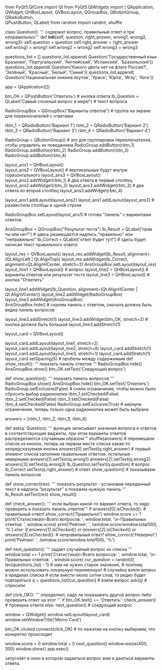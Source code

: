 from PyQt5.QtCore import Qt
from PyQt5.QtWidgets import (
        QApplication, QWidget, 
        QHBoxLayout, QVBoxLayout, 
        QGroupBox, QButtonGroup, QRadioButton,  
        QPushButton, QLabel)
from random import randint, shuffle 
 
class Question():
    ''' содержит вопрос, правильный ответ и три неправильных'''
    def __init__(self, question, right_answer, wrong1, wrong2, wrong3):
        self.question = question
        self.right_answer = right_answer
        self.wrong1 = wrong1
        self.wrong2 = wrong2
        self.wrong3 = wrong3
 
questions_list = [] 
questions_list.append(
        Question('Государственный язык Бразилии', 'Португальский', 'Английский', 'Испанский', 'Бразильский'))
questions_list.append(
        Question('Какого цвета нет на флаге России?', 'Зелёный', 'Красный', 'Белый', 'Синий'))
questions_list.append(
        Question('Национальная хижина якутов', 'Ураса', 'Юрта', 'Иглу', 'Хата'))
 
app = QApplication([])
 
btn_OK = QPushButton('Ответить') # кнопка ответа
lb_Question = QLabel('Самый сложный вопрос в мире!') # текст вопроса
 
RadioGroupBox = QGroupBox("Варианты ответов") # группа на экране для переключателей с ответами
 
rbtn_1 = QRadioButton('Вариант 1')
rbtn_2 = QRadioButton('Вариант 2')
rbtn_3 = QRadioButton('Вариант 3')
rbtn_4 = QRadioButton('Вариант 4')
 
RadioGroup = QButtonGroup() # это для группировки переключателей, чтобы управлять их поведением
RadioGroup.addButton(rbtn_1)
RadioGroup.addButton(rbtn_2)
RadioGroup.addButton(rbtn_3)
RadioGroup.addButton(rbtn_4)
 
layout_ans1 = QHBoxLayout()   
layout_ans2 = QVBoxLayout() # вертикальные будут внутри горизонтального
layout_ans3 = QVBoxLayout()
layout_ans2.addWidget(rbtn_1) # два ответа в первый столбец
layout_ans2.addWidget(rbtn_2)
layout_ans3.addWidget(rbtn_3) # два ответа во второй столбец
layout_ans3.addWidget(rbtn_4)
 
layout_ans1.addLayout(layout_ans2)
layout_ans1.addLayout(layout_ans3) # разместили столбцы в одной строке
 
RadioGroupBox.setLayout(layout_ans1) # готова "панель" с вариантами ответов 
 
AnsGroupBox = QGroupBox("Результат теста")
lb_Result = QLabel('прав ты или нет?') # здесь размещается надпись "правильно" или "неправильно"
lb_Correct = QLabel('ответ будет тут!') # здесь будет написан текст правильного ответа
 
layout_res = QVBoxLayout()
layout_res.addWidget(lb_Result, alignment=(Qt.AlignLeft | Qt.AlignTop))
layout_res.addWidget(lb_Correct, alignment=Qt.AlignHCenter, stretch=2)
AnsGroupBox.setLayout(layout_res)
layout_line1 = QHBoxLayout() # вопрос
layout_line2 = QHBoxLayout() # варианты ответов или результат теста
layout_line3 = QHBoxLayout() # кнопка "Ответить"
 
layout_line1.addWidget(lb_Question, alignment=(Qt.AlignHCenter | Qt.AlignVCenter))
layout_line2.addWidget(RadioGroupBox)   
layout_line2.addWidget(AnsGroupBox)  
AnsGroupBox.hide() # скроем панель с ответом, сначала должна быть видна панель вопросов
 
layout_line3.addStretch(1)
layout_line3.addWidget(btn_OK, stretch=2) # кнопка должна быть большой
layout_line3.addStretch(1)
 
layout_card = QVBoxLayout()
 
layout_card.addLayout(layout_line1, stretch=2)
layout_card.addLayout(layout_line2, stretch=8)
layout_card.addStretch(1)
layout_card.addLayout(layout_line3, stretch=1)
layout_card.addStretch(1)
layout_card.setSpacing(5) # пробелы между содержимым
def show_result():
    ''' показать панель ответов '''
    RadioGroupBox.hide()
    AnsGroupBox.show()
    btn_OK.setText('Следующий вопрос')
 
def show_question():
    ''' показать панель вопросов '''
    RadioGroupBox.show()
    AnsGroupBox.hide()
    btn_OK.setText('Ответить')
    RadioGroup.setExclusive(False) # сняли ограничения, чтобы можно было сбросить выбор радиокнопки
    rbtn_1.setChecked(False)
    rbtn_2.setChecked(False)
    rbtn_3.setChecked(False)
    rbtn_4.setChecked(False)
    RadioGroup.setExclusive(True) # вернули ограничения, теперь только одна радиокнопка может быть выбрана
 
answers = [rbtn_1, rbtn_2, rbtn_3, rbtn_4]
 
def ask(q: Question):
    ''' функция записывает значения вопроса и ответов в соответствующие виджеты, 
    при этом варианты ответов распределяются случайным образом'''
    shuffle(answers) # перемешали список из кнопок, теперь на первом месте списка какая-то непредсказуемая кнопка
    answers[0].setText(q.right_answer) # первый элемент списка заполним правильным ответом, остальные - неверными
    answers[1].setText(q.wrong1)
    answers[2].setText(q.wrong2)
    answers[3].setText(q.wrong3)
    lb_Question.setText(q.question) # вопрос
    lb_Correct.setText(q.right_answer) # ответ 
    show_question() # показываем панель вопросов 
 
def show_correct(res):
    ''' показать результат - установим переданный текст в надпись "результат" и покажем нужную панель '''
    lb_Result.setText(res)
    show_result()
 
def check_answer():
    ''' если выбран какой-то вариант ответа, то надо проверить и показать панель ответов'''
    if answers[0].isChecked():
        # правильный ответ!
        show_correct('Правильно!')
        window.score += 1
        print('Статистика\n-Всего вопросов: ', window.total, '\n-Правильных ответов: ', window.score)
        print('Рейтинг: ', (window.score/window.total*100), '%')
    else:
        if answers[1].isChecked() or answers[2].isChecked() or answers[3].isChecked():
            # неправильный ответ!
            show_correct('Неверно!')
            print('Рейтинг: ', (window.score/window.total*100), '%')
    
 
def next_question():
    ''' задает случайный вопрос из списка '''
    window.total += 1
    print('Статистика\n-Всего вопросов: ', window.total, '\n-Правильных ответов: ', window.score)
    cur_question = randint(0, len(questions_list) - 1)  # нам не нужно старое значение, 
                                                        # поэтому можно использовать локальную переменную! 
            # случайно взяли вопрос в пределах списка
            # если внести около сотни слов, то редко будет повторяться
    q = questions_list[cur_question] # взяли вопрос
    ask(q) # спросили
 
def click_OK():
    ''' определяет, надо ли показывать другой вопрос либо проверить ответ на этот '''
    if btn_OK.text() == 'Ответить':
        check_answer() # проверка ответа
    else:
        next_question() # следующий вопрос
 
window = QWidget()
window.setLayout(layout_card)
window.setWindowTitle('Memo Card')
 
btn_OK.clicked.connect(click_OK) # по нажатии на кнопку выбираем, что конкретно происходит
 
window.score = 0
window.total = 0
next_question()
window.resize(400, 300)
window.show()
app.exec()
 
запускает в окно в котором задаеться вопрос вам и даються варианты ответа.
